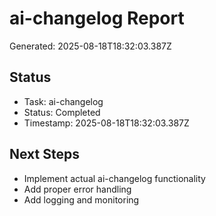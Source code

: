 # ai-changelog Report

Generated: 2025-08-18T18:32:03.387Z

## Status
- Task: ai-changelog
- Status: Completed
- Timestamp: 2025-08-18T18:32:03.387Z

## Next Steps
- Implement actual ai-changelog functionality
- Add proper error handling
- Add logging and monitoring

